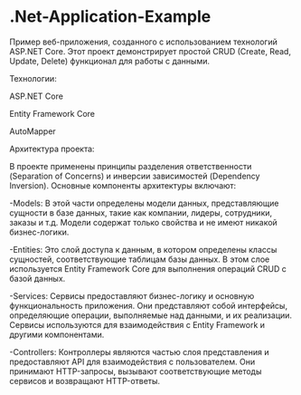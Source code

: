 # .Net-Application-Example
Пример веб-приложения, созданного с использованием технологий ASP.NET Core. Этот проект демонстрирует простой CRUD (Create, Read, Update, Delete) функционал для работы с данными.

Технологии:

ASP.NET Core

Entity Framework Core

AutoMapper

Архитектура проекта:

В проекте применены принципы разделения ответственности (Separation of Concerns) и инверсии зависимостей (Dependency Inversion). Основные компоненты архитектуры включают:

-Models: В этой части определены модели данных, представляющие сущности в базе данных, такие как компании, лидеры, сотрудники, заказы и т.д. Модели содержат только свойства и не имеют никакой бизнес-логики.

-Entities: Это слой доступа к данным, в котором определены классы сущностей, соответствующие таблицам базы данных. В этом слое используется Entity Framework Core для выполнения операций CRUD с базой данных.

-Services: Сервисы предоставляют бизнес-логику и основную функциональность приложения. Они представляют собой интерфейсы, определяющие операции, выполняемые над данными, и их реализации. Сервисы используются для взаимодействия с Entity Framework и другими компонентами.

-Controllers: Контроллеры являются частью слоя представления и предоставляют API для взаимодействия с пользователем. Они принимают HTTP-запросы, вызывают соответствующие методы сервисов и возвращают HTTP-ответы.

